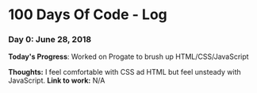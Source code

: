 # 100 Days Of Code - Log

### Day 0: June 28, 2018

**Today's Progress**: Worked on Progate to brush up HTML/CSS/JavaScript

**Thoughts:** I feel comfortable with CSS ad HTML but feel unsteady with JavaScript.
**Link to work:** N/A

